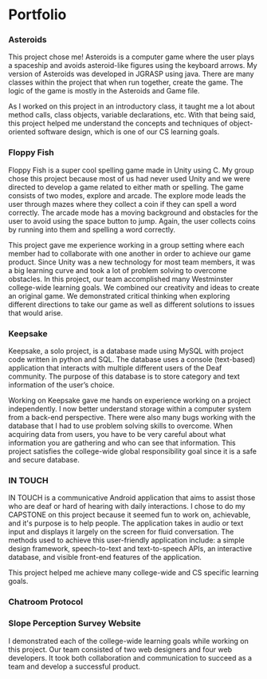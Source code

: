 # Portfolio

### Asteroids
This project chose me! Asteroids is a computer game where the user plays a spaceship and avoids asteroid-like figures using the keyboard arrows. My version of Asteroids was developed in JGRASP using java. There are many classes within the project that when run together, create the game. The logic of the game is mostly in the Asteroids and Game file. 

As I worked on this project in an introductory class, it taught me a lot about method calls, class objects, variable declarations, etc. With that being said, this project helped me understand the concepts and techniques of object-oriented software design, which is one of our CS learning goals.


### Floppy Fish
Floppy Fish is a super cool spelling game made in Unity using C. My group chose this project because most of us had never used Unity and we were directed to develop a game related to either math or spelling. The game consists of two modes, explore and arcade. The explore mode leads the user through mazes where they collect a coin if they can spell a word correctly. The arcade mode has a moving background and obstacles for the user to avoid using the space button to jump. Again, the user collects coins by running into them and spelling a word correctly.

This project gave me experience working in a group setting where each member had to collaborate with one another in order to achieve our game product. Since Unity was a new technology for most team members, it was a big learning curve and took a lot of problem solving to overcome obstacles. In this project, our team accomplished many Westminster college-wide learning goals. We combined our creativity and ideas to create an original game. We demonstrated critical thinking when exploring different directions to take our game as well as different solutions to issues that would arise.


### Keepsake
Keepsake, a solo project, is a database made using MySQL with project code written in python and SQL. The database uses a console (text-based) application that interacts with multiple different users of the Deaf community. The purpose of this database is to store category and text information of the user’s choice.

Working on Keepsake gave me hands on experience working on a project independently. I now better understand storage within a computer system from a back-end perspective. There were also many bugs working with the database that I had to use problem solving skills to overcome. When acquiring data from users, you have to be very careful about what information you are gathering and who can see that information. This project satisfies the college-wide global responsibility goal since it is a safe and secure database.


### IN TOUCH
IN TOUCH is a communicative Android application that aims to assist those who are deaf or hard of hearing with daily interactions. I chose to do my CAPSTONE on this project because it seemed fun to work on, achievable, and it's purpose is to help people. The application takes in audio or text input and displays it largely on the screen for fluid conversation. The methods used to achieve this user-friendly application include: a simple design framework, speech-to-text and text-to-speech APIs, an interactive database, and visible front-end features of the application.

This project helped me achieve many college-wide and CS specific learning goals.



### Chatroom Protocol


### Slope Perception Survey Website


I demonstrated each of the college-wide learning goals while working on this project. Our team consisted of two web designers and four web developers. It took both collaboration and communication to succeed as a team and develop a successful product.

